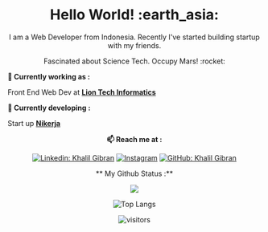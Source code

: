 <h1 align= "center"><b>Hello World! :earth_asia:</b></h1>


<p align="center">
I am a Web Developer from Indonesia. Recently I've started building startup with my friends.
</p>
<p align="center">
Fascinated about Science Tech. Occupy Mars! :rocket:
</p>

**💼 Currently working as :**

Front End Web Dev at <a href="#" target="_blank"><b>Lion Tech Informatics</b></a>

**🔭 Currently developing :**

Start up <a href="nikerja.com" target="_blank"><b>Nikerja</b></a>
<!--
**🌱 Currently Learning :**
-->



<div align="center">
  
**📫 Reach me at :**<br>

[![Linkedin: Khalil Gibran](https://img.shields.io/badge/-zidangibran14-blue?style=flat-square&logo=Linkedin&logoColor=white&link=https://www.linkedin.com/in/zidangibran14/)](https://www.linkedin.com/in/zidangibran14/)
<a href="https://instagram.com/m2k6.artworks" target="_blank"><img src="https://img.shields.io/badge/@m2k6.artworks-%23E4405F.svg?&style=flat-square&logo=instagram&logoColor=white" alt="Instagram"></a>
[![GitHub: Khalil Gibran](https://img.shields.io/github/followers/m2k6artworks?label=m2k6artworks&style=social)](https://github.com/m2k6artworks)

** My Github Status :**<br>

<img src="https://github-readme-stats.vercel.app/api?username=m2k6artworks&show_icons=true&theme=radical&title_color=8E2DE2&text_color=fff&icon_color=8E2DE2">

![Top Langs](https://github-readme-stats.vercel.app/api/top-langs/?username=m2k6artworks&theme=radical&title_color=8E2DE2&text_color=fff)

<!--
![Repo 1](https://github-readme-stats.vercel.app/api/pin/?username=m2k6artworks&repo=sprintnote&show_icons=true&theme=radical&title_color=8E2DE2&text_color=fff&icon_color=8E2DE2)
![Repo 2](https://github-readme-stats.vercel.app/api/pin/?username=m2k6artworks&repo=covid-chatbot&show_icons=true&theme=radical&title_color=8E2DE2&text_color=fff&icon_color=8E2DE2)
-->
![visitors](https://visitor-badge.glitch.me/badge?page_id=m2k6artworks.visitor-badge)

</div>  
